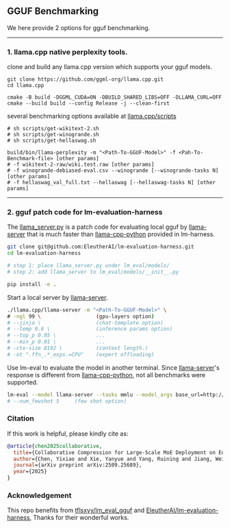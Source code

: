 ## GGUF Benchmarking
We here provide 2 options for gguf benchmarking.

---

### 1. llama.cpp native perplexity tools.
clone and build any llama.cpp version which supports your gguf models.
```
git clone https://github.com/ggml-org/llama.cpp.git
cd llama.cpp

cmake -B build -DGGML_CUDA=ON -DBUILD_SHARED_LIBS=OFF -DLLAMA_CURL=OFF
cmake --build build --config Release -j --clean-first
```

several benchmarking options available at [llama.cpp/scripts](https://github.com/ggml-org/llama.cpp/tree/master/scripts)

```
# sh scripts/get-wikitext-2.sh
# sh scripts/get-winogrande.sh
# sh scripts/get-hellaswag.sh

build/bin/llama-perplexity -m "<Path-To-GGUF-Model>" -f <Pah-To-Benchmark-file> [other params]
# -f wikitext-2-raw/wiki.test.raw [other params]
# -f winogrande-debiased-eval.csv --winogrande [--winogrande-tasks N] [other params]
# -f hellaswag_val_full.txt --hellaswag [--hellaswag-tasks N] [other params]
```
---

### 2. gguf patch code for lm-evaluation-harness

The [llama_server.py](llama_server.py) is a patch code for evaluating local gguf by [llama-server](https://github.com/ggml-org/llama.cpp/tree/master/examples/server) that is much faster than [llama-cpp-python](https://github.com/abetlen/llama-cpp-python) provided in lm-harness.

```bash
git clone git@github.com:EleutherAI/lm-evaluation-harness.git
cd lm-evaluation-harness

# step 1: place llama_server.py under lm_eval/models/
# step 2: add llama_server to lm_eval/models/__init__.py

pip install -e .
```

Start a local server by [llama-server](https://github.com/ggml-org/llama.cpp/tree/master/examples/server).
```bash
./llama.cpp/llama-server -m "<Path-To-GGUF-Model>" \
# -ngl 99 \                  (gpu-layers option)
# --jinja \                  (chat-template option)
# --temp 0.6 \               (inference params option)
# --top_p 0.95 \             ...
# --min_p 0.01 \             ...
# -ctx-size 8192 \           (context length.)
# -ot ".ffn_.*_exps.=CPU"    (expert offloading)
```

Use lm-eval to evaluate the model in another terminal. Since [llama-server](https://github.com/ggml-org/llama.cpp/tree/master/examples/server)'s response is different from [llama-cpp-python](https://github.com/abetlen/llama-cpp-python), not all benchmarks were supported.

```bash
lm-eval --model llama-server --tasks mmlu --model_args base_url=http://127.0.0.1:8080
# --num_fewshot 5     (few shot option)
```

### Citation

If this work is helpful, please kindly cite as:

```bibtex
@article{chen2025collaborative,
  title={Collaborative Compression for Large-Scale MoE Deployment on Edge},
  author={Chen, Yixiao and Xie, Yanyue and Yang, Ruining and Jiang, Wei and Wang, Wei and He, Yong and Chen, Yue and Zhao, Pu and Wang, Yanzhi},
  journal={arXiv preprint arXiv:2509.25689},
  year={2025}
}
```

### Acknowledgement

This repo benefits from [tflsxyy/lm_eval_gguf](https://github.com/tflsxyy/lm_eval_gguf) and [EleutherAI/lm-evaluation-harness](https://github.com/EleutherAI/lm-evaluation-harness), Thanks for their wonderful works.
